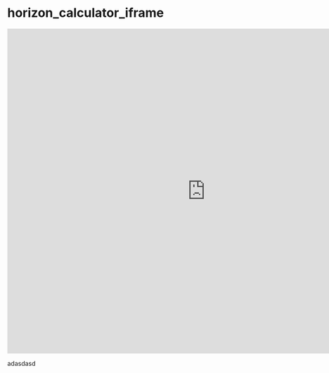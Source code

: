 # horizon_calculator_iframe

<iframe src="https://luminous-fire-1327.firebaseapp.com" seamless 
	style="min-height: 740px; height: 700px; min-width: 900px; width: 80%; border: 0;">
	Your browser doesn't support iframes. Please upgrade your browser to view this content.
</iframe>

adasdasd
